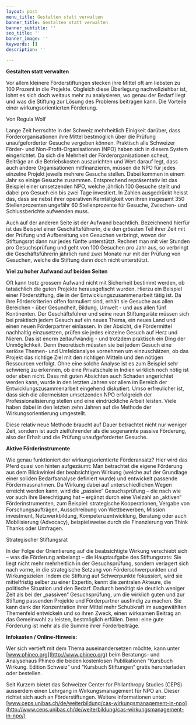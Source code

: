 ```yaml
---
layout: post
menu_title: Gestalten statt verwalten
banner_title: Gestalten statt verwalten
banner_subtitle: ''
seo_title: ''
banner_image: ''
keywords: []
description: ''

---
```

**Gestalten statt verwalten**

  
Vor allem kleinere Förderstiftungen stecken ihre Mittel oft am liebsten zu 100 Prozent in die Projekte. Obgleich diese Überlegung nachvollziehbar ist, lohnt es sich doch weitaus mehr zu analysieren, wo genau der Bedarf liegt und was die Stiftung zur Lösung des Problems beitragen kann. Die Vorteile einer wirkungsorientierten Förderung.

Von Regula Wolf

Lange Zeit herrschte in der Schweiz mehrheitlich Einigkeit darüber, dass Förderorganisationen ihre Mittel bestmöglich über die Prüfung unaufgeforderter Gesuche vergeben können. Praktisch alle Schweizer Förder- und Non-Profit-Organisationen (NPO) haben sich in diesem System eingerichtet. Da sich die Mehrheit der Förderorganisationen scheut, Beiträge an die Betriebskosten auszurichten und Wert darauf legt, dass auch andere Organisationen mitfinanzieren, müssen die NPO für jedes einzelne Projekt jeweils mehrere Gesuche stellen. Dabei kommen in einem Jahr so einige Gesuche zusammen. Entsprechend repräsentativ ist das Beispiel einer umsetzenden NPO, welche jährlich 100 Gesuche stellt und dabei pro Gesuch ein bis zwei Tage investiert. In Zahlen ausgedrückt heisst das, dass sie nebst ihrer operativen Kerntätigkeit von ihren insgesamt 350 Stellenprozenten ungefähr 60 Stellenprozente für Gesuche, Zwischen- und Schlussberichte aufwenden muss.

Auch auf der anderen Seite ist der Aufwand beachtlich. Bezeichnend hierfür ist das Beispiel einer Geschäftsführerin, die den grössten Teil ihrer Zeit mit der Prüfung und Aufbereitung von Gesuchen verbringt, wovon der Stiftungsrat dann nur jedes fünfte unterstützt. Rechnet man mit vier Stunden pro Gesuchsprüfung und geht von 100 Gesuchen pro Jahr aus, so verbringt die Geschäftsführerin jährlich rund zwei Monate nur mit der Prüfung von Gesuchen, welche die Stiftung dann doch nicht unterstützt.

**Viel zu hoher Aufwand auf beiden Seiten**

Oft kann trotz grossem Aufwand nicht mit Sicherheit bestimmt werden, ob tatsächlich die guten Projekte herausgefischt wurden. Hierzu ein Beispiel einer Förderstiftung, die in der Entwicklungszusammenarbeit tätig ist. Da ihre Förderkriterien offen formuliert sind, erhält sie Gesuche aus allen Bereichen - über Gesundheit, Bildung, Umwelt - und aus allen fünf Kontinenten. Der Geschäftsführer und seine neun Stiftungsräte müssen sich bei praktisch jedem Gesuch auf ein neues Thema, ein neues Land und einen neuen Förderpartner einlassen. In der Absicht, die Fördermittel nachhaltig einzusetzen, prüfen sie jedes einzelne Gesuch auf Herz und Nieren. Das ist enorm zeitaufwändig - und trotzdem praktisch ein Ding der Unmöglichkeit. Denn theoretisch müssten sie bei jedem Gesuch eine seriöse Themen- und Umfeldanalyse vornehmen um einzuschätzen, ob das Projekt das richtige Ziel mit den richtigen Mitteln und den nötigen Ressourcen verfolgt. Ohne eine solche Analyse ist es zum Beispiel sehr schwierig zu erkennen, ob eine Privatschule in Indien wirklich noch nötig ist oder eben nicht. Dass mit guten Absichten auch Schaden angerichtet werden kann, wurde in den letzten Jahren vor allem im Bereich der Entwicklungszusammenarbeit eingehend diskutiert. Umso erfreulicher ist, dass sich die allermeisten umsetzenden NPO erfolgreich der Professionalisierung stellen und eine eindrückliche Arbeit leisten. Viele haben dabei in den letzten zehn Jahren auf die Methode der Wirkungsorientierung umgestellt.

Diese relativ neue Methode braucht auf Dauer betrachtet nicht nur weniger Zeit, sondern ist auch zielführender als die sogenannte passive Förderung, also der Erhalt und die Prüfung unaufgeforderter Gesuche.

**Aktive Förderinstrumente**

Wie genau funktioniert der wirkungsorientierte Förderansatz? Hier wird das Pferd quasi von hinten aufgezäumt: Man betrachtet die eigene Förderung aus dem Blickwinkel der beabsichtigen Wirkung (welche auf der Grundlage einer soliden Bedarfsanalyse definiert wurde) und entwickelt passende Fördermassnahmen. Da Wirkung dabei auf unterschiedlichen Wegen erreicht werden kann, wird die „passive“ Gesuchsprüfung – die nach wie vor auch ihre Berechtigung hat – ergänzt durch eine Vielzahl an „aktiven“ Förderinstrumenten, zum Beispiel: strategische Kooperationen, Vergabe von Forschungsaufträgen, Ausschreibung von Wettbewerben, Mission investment, Netzwerkbildung, Kompetenzentwicklung, Beratung oder auch Mobilisierung (Advocacy), beispielsweise durch die Finanzierung von Think Thanks oder Umfragen.  
  
Strategischer Stiftungsrat

In der Folge der Orientierung auf die beabsichtigte Wirkung verschiebt sich – was die Förderung anbelangt – die Hauptaufgabe des Stiftungsrats: Sie liegt nicht mehr mehrheitlich in der Gesuchsprüfung, sondern verlagert sich nach vorne, in die strategische Setzung von Förderschwerpunkten und Wirkungszielen. Indem die Stiftung auf Schwerpunkte fokussiert, wird sie mittelfristig selber zu einer Expertin, kennt die zentralen Akteure, die politische Situation und den Bedarf. Dadurch benötigt sie deutlich weniger Zeit als bei der „passiven“ Gesuchsprüfung, um die wirklich guten und zur Stiftung passenden Projekte und Förderpartner ausfindig zu machen. Sie kann dank der Konzentration ihrer Mittel mehr Schubkraft im ausgewählten Themenfeld entwickeln und so ihren Zweck, einen wirksamen Beitrag an das Gemeinwohl zu leisten, bestmöglich erfüllen. Denn: eine gute Förderung ist mehr als die Summe ihrer Förderbeiträge.

**Infokasten / Online-Hinweis:**

Wer sich vertieft mit dem Thema auseinandersetzen möchte, kann unter [www.phineo.org](http://www.phineo.org) beim Beratungs- und Analysehaus Phineo die beiden kostenlosen Publikationen “Kursbuch Wirkung. Edition Schweiz“ und “Kursbuch Stiftungen“ gratis herunterladen oder bestellen.

Seit Kurzem bietet das Schweizer Center for Philanthropy Studies (CEPS) ausserdem einen Lehrgang in Wirkungsmanagement für NPO an. Dieser richtet sich auch an Förderstiftungen. Weitere Informationen unter: [www.ceps.unibas.ch/de/weiterbildung/cas-wirkungsmanagement-in-npo](http://www.ceps.unibas.ch/de/weiterbildung/cas-wirkungsmanagement-in-npo/)